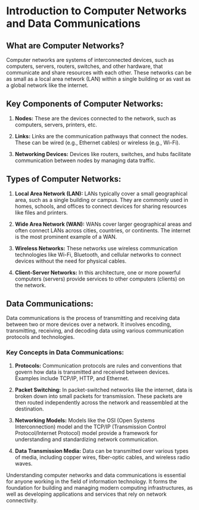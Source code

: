 # Introduction to Computer Networks and Data Communications

## What are Computer Networks?

Computer networks are systems of interconnected devices, such as computers, servers, routers, switches, and other hardware, that communicate and share resources with each other. These networks can be as small as a local area network (LAN) within a single building or as vast as a global network like the internet.

## Key Components of Computer Networks:

1. **Nodes:** These are the devices connected to the network, such as computers, servers, printers, etc.

2. **Links:** Links are the communication pathways that connect the nodes. These can be wired (e.g., Ethernet cables) or wireless (e.g., Wi-Fi).

3. **Networking Devices:** Devices like routers, switches, and hubs facilitate communication between nodes by managing data traffic.

## Types of Computer Networks:

1. **Local Area Network (LAN):** LANs typically cover a small geographical area, such as a single building or campus. They are commonly used in homes, schools, and offices to connect devices for sharing resources like files and printers.

2. **Wide Area Network (WAN):** WANs cover larger geographical areas and often connect LANs across cities, countries, or continents. The internet is the most prominent example of a WAN.

3. **Wireless Networks:** These networks use wireless communication technologies like Wi-Fi, Bluetooth, and cellular networks to connect devices without the need for physical cables.

4. **Client-Server Networks:** In this architecture, one or more powerful computers (servers) provide services to other computers (clients) on the network.

## Data Communications:

Data communications is the process of transmitting and receiving data between two or more devices over a network. It involves encoding, transmitting, receiving, and decoding data using various communication protocols and technologies.

### Key Concepts in Data Communications:

1. **Protocols:** Communication protocols are rules and conventions that govern how data is transmitted and received between devices. Examples include TCP/IP, HTTP, and Ethernet.

2. **Packet Switching:** In packet-switched networks like the internet, data is broken down into small packets for transmission. These packets are then routed independently across the network and reassembled at the destination.

3. **Networking Models:** Models like the OSI (Open Systems Interconnection) model and the TCP/IP (Transmission Control Protocol/Internet Protocol) model provide a framework for understanding and standardizing network communication.

4. **Data Transmission Media:** Data can be transmitted over various types of media, including copper wires, fiber-optic cables, and wireless radio waves.

Understanding computer networks and data communications is essential for anyone working in the field of information technology. It forms the foundation for building and managing modern computing infrastructures, as well as developing applications and services that rely on network connectivity.
